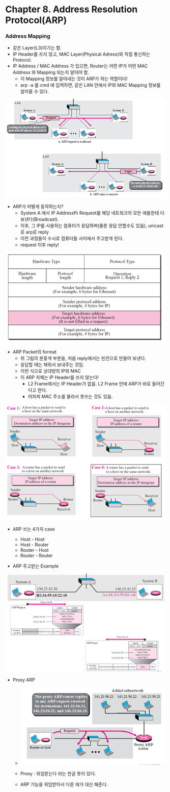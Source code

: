 # Chapter 8. Address Resolution Protocol(ARP)

### Address Mapping

+ 같은 Layer(L3)이기는 함.
+ IP Header를 쓰지 않고, MAC Layer(Physical Adress)와 직접 통신하는 Protocol.
+ IP Address / MAC Address 가 있으면, Router는 어떤 IP가 어떤 MAC Address 와 Mapping 되는지 알아야 함. 
  - 이 Mapping 정보를 알아내는 것이 ARP가 하는 역할이다! 
  - arp -a 를 cmd 에 입력하면, 같은 LAN 안에서 IP와 MAC Mapping 정보를 알아올 수 있다.

<img src="images/CompNetwork_Ch8_1.png"/>

+ ARP가 어떻게 동작하는지?
  - System A 에서 IP Addressfh Request를 해당 네트워크의 모든 애들한테 다 보낸다(Broadcast). 
  - 이후, 그 IP를 사용하는 컴퓨터가 응답하며(물론 응답 안할수도 있음), unicast로 arp로 reply
  - 이런 과정들이 수시로 컴퓨터들 사이에서 주고받게 된다. 
  - request 이후 reply!
  
<img src="images/CompNetwork_Ch8_2.png"/>  

+ ARP Packet의 format
  - 위 그림의 분홍색 부분을, 처음 reply에서는 빈칸으로 만들어 보낸다. 
  - 응답할 때는 채워서 보내주는 것임. 
  - 이런 식으로 상대방의 IP와 MAC
  - 이 ARP 자체는 IP Header를 쓰지 않는다!
    - L2 Frame에서는 IP Header가 없음. L2 Frame 안에 ARP가 바로 들어간다고 한다. 
    - 어차피 MAC 주소를 몰라서 못쓰는 것도 있음.

<img src="images/CompNetwork_Ch8_3.png"/>  

+ ARP 쓰는 4가지 case
  - Host - Host
  - Host - Router
  - Router - Host
  - Router - Router

+ ARP 주고받는 Example

<img src="images/CompNetwork_Ch8_4.png"/>   

+ Proxy ARP

  - <img src="images/CompNetwork_Ch8_5.png"/> 
  
  - Proxy : 위임받는다 라는 한글 뜻이 있다. 
  - ARP 기능을 위임받아서 다른 애가 대신 해준다. 
  
  
